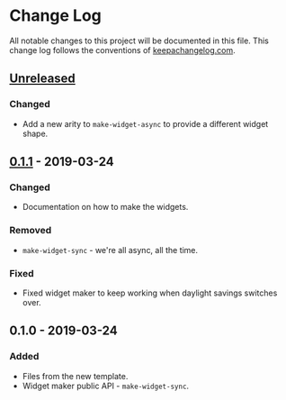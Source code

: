 # Change Log
All notable changes to this project will be documented in this file. This change log follows the conventions of [keepachangelog.com](http://keepachangelog.com/).

## [Unreleased]
### Changed
- Add a new arity to `make-widget-async` to provide a different widget shape.

## [0.1.1] - 2019-03-24
### Changed
- Documentation on how to make the widgets.

### Removed
- `make-widget-sync` - we're all async, all the time.

### Fixed
- Fixed widget maker to keep working when daylight savings switches over.

## 0.1.0 - 2019-03-24
### Added
- Files from the new template.
- Widget maker public API - `make-widget-sync`.

[Unreleased]: https://github.com/your-name/battleships/compare/0.1.1...HEAD
[0.1.1]: https://github.com/your-name/battleships/compare/0.1.0...0.1.1
